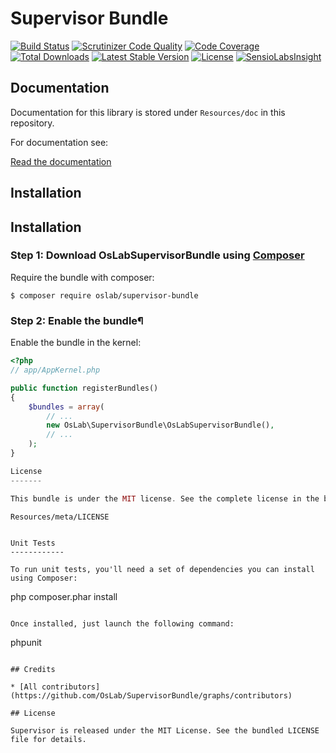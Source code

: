 Supervisor Bundle
=================

[![Build Status](https://travis-ci.org/OsLab/SupervisorBundle.svg?branch=master)](https://travis-ci.org/OsLab/SupervisorBundle)
[![Scrutinizer Code Quality](https://scrutinizer-ci.com/g/OsLab/SupervisorBundle/badges/quality-score.png?b=master)](https://scrutinizer-ci.com/g/OsLab/SupervisorBundle/?branch=master)
[![Code Coverage](https://scrutinizer-ci.com/g/OsLab/SupervisorBundle/badges/coverage.png?b=master)](https://scrutinizer-ci.com/g/OsLab/SupervisorBundle/?branch=master)
[![Total Downloads](https://poser.pugx.org/OsLab/SupervisorBundle/downloads)](https://packagist.org/packages/OsLab/SupervisorBundle)
[![Latest Stable Version](https://poser.pugx.org/OsLab/SupervisorBundle/v/stable)](https://packagist.org/packages/OsLab/SupervisorBundle)
[![License](https://poser.pugx.org/OsLab/SupervisorBundle/license)](https://packagist.org/packages/OsLab/SupervisorBundle)
[![SensioLabsInsight](https://insight.sensiolabs.com/projects/3c29df13-4d04-4aab-bf37-e70dc278f1e5/mini.png)](https://insight.sensiolabs.com/projects/3c29df13-4d04-4aab-bf37-e70dc278f1e5)

Documentation
-------------

Documentation for this library is stored under `Resources/doc` in this repository.

For documentation see:

[Read the documentation](Resources/doc/index.md)

Installation
------------

## Installation

### Step 1: Download OsLabSupervisorBundle using [Composer](http://getcomposer.org)

Require the bundle with composer:

    $ composer require oslab/supervisor-bundle

### Step 2: Enable the bundle¶

Enable the bundle in the kernel:

``` php
<?php
// app/AppKernel.php

public function registerBundles()
{
    $bundles = array(
        // ...
        new OsLab\SupervisorBundle\OsLabSupervisorBundle(),
        // ...
    );
}

License
-------

This bundle is under the MIT license. See the complete license in the bundle:

```
    Resources/meta/LICENSE
```

Unit Tests
------------

To run unit tests, you'll need a set of dependencies you can install using Composer:
```
php composer.phar install
```

Once installed, just launch the following command:
```
phpunit
```

## Credits

* [All contributors](https://github.com/OsLab/SupervisorBundle/graphs/contributors)

## License

Supervisor is released under the MIT License. See the bundled LICENSE file for details.